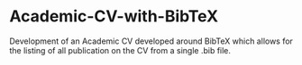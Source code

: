 # Academic-CV-with-BibTeX
Development of an Academic CV developed around BibTeX which allows for the listing of all publication on the CV from a single .bib file. 
